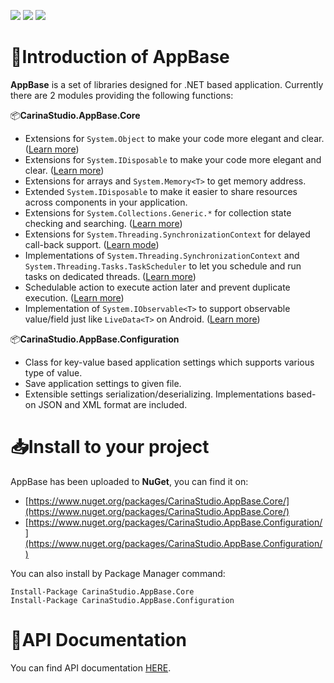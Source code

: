 [![](https://img.shields.io/nuget/v/CarinaStudio.AppBase.Core.svg)](https://www.nuget.org/packages/CarinaStudio.AppBase.Core) 
[![](https://img.shields.io/github/license/carina-studio/AppBase)](https://github.com/carina-studio/AppBase/blob/master/LICENSE) 
[![](https://img.shields.io/github/release-date-pre/carina-studio/AppBase)](https://github.com/carina-studio/AppBase/releases) 

# 👋Introduction of AppBase 
**AppBase** is a set of libraries designed for .NET based application. Currently there are 2 modules providing the following functions:

📦**CarinaStudio.AppBase.Core**
* Extensions for ```System.Object``` to make your code more elegant and clear. ([Learn more](https://carina-studio.github.io/AppBase/articles/object_extensions.html))
* Extensions for ```System.IDisposable``` to make your code more elegant and clear. ([Learn more](https://carina-studio.github.io/AppBase/articles/disposable_extensions.html))
* Extensions for arrays and ```System.Memory<T>``` to get memory address.
* Extended ```System.IDisposable``` to make it easier to share resources across components in your application.
* Extensions for ```System.Collections.Generic.*``` for collection state checking and searching. ([Learn more](https://carina-studio.github.io/AppBase/articles/collection_extensions.html))
* Extensions for ```System.Threading.SynchronizationContext``` for delayed call-back support. ([Learn mode](https://carina-studio.github.io/AppBase/articles/threading.html#extensions-for-systemthreadingsynchronizationcontext))
* Implementations of ```System.Threading.SynchronizationContext``` and ```System.Threading.Tasks.TaskScheduler``` to let you schedule and run tasks on dedicated threads. ([Learn more](https://carina-studio.github.io/AppBase/articles/threading.html#singlethreadsynchronizationcontext))
* Schedulable action to execute action later and prevent duplicate execution. ([Learn more](https://carina-studio.github.io/AppBase/articles/threading.html#scheduledaction))
* Implementation of ```System.IObservable<T>``` to support observable value/field just like ```LiveData<T>``` on Android. ([Learn more](https://carina-studio.github.io/AppBase/articles/observable_value.html))

📦**CarinaStudio.AppBase.Configuration**
* Class for key-value based application settings which supports various type of value.
* Save application settings to given file.
* Extensible settings serialization/deserializing. Implementations based-on JSON and XML format are included.

# 📥Install to your project
AppBase has been uploaded to **NuGet**, you can find it on:
* [https://www.nuget.org/packages/CarinaStudio.AppBase.Core/](https://www.nuget.org/packages/CarinaStudio.AppBase.Core/)
* [https://www.nuget.org/packages/CarinaStudio.AppBase.Configuration/](https://www.nuget.org/packages/CarinaStudio.AppBase.Configuration/)

You can also install by Package Manager command:
```
Install-Package CarinaStudio.AppBase.Core
Install-Package CarinaStudio.AppBase.Configuration
```

# 📔API Documentation
You can find API documentation [HERE](https://carina-studio.github.io/AppBase/api/).
